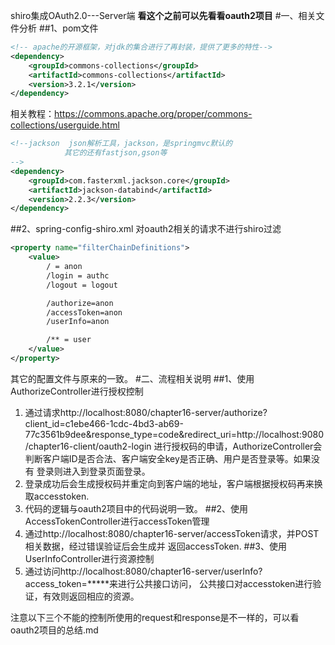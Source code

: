 shiro集成OAuth2.0---Server端
**看这个之前可以先看看oauth2项目**
#一、相关文件分析
##1、pom文件
```xml
<!-- apache的开源框架，对jdk的集合进行了再封装，提供了更多的特性-->
<dependency>
    <groupId>commons-collections</groupId>
    <artifactId>commons-collections</artifactId>
    <version>3.2.1</version>
</dependency>
```
相关教程：https://commons.apache.org/proper/commons-collections/userguide.html
```xml
<!--jackson  json解析工具，jackson，是springmvc默认的
            其它的还有fastjson,gson等
-->
<dependency>
    <groupId>com.fasterxml.jackson.core</groupId>
    <artifactId>jackson-databind</artifactId>
    <version>2.2.3</version>
</dependency>
```

##2、spring-config-shiro.xml
对oauth2相关的请求不进行shiro过滤
```xml
<property name="filterChainDefinitions">
    <value>
        / = anon
        /login = authc
        /logout = logout

        /authorize=anon
        /accessToken=anon
        /userInfo=anon

        /** = user
    </value>
</property>
```
其它的配置文件与原来的一致。
#二、流程相关说明
##1、使用AuthorizeController进行授权控制
1. 通过请求http://localhost:8080/chapter16-server/authorize?client_id=c1ebe466-1cdc-4bd3-ab69-77c3561b9dee&response_type=code&redirect_uri=http://localhost:9080/chapter16-client/oauth2-login
进行授权码的申请，AuthorizeController会判断客户端ID是否合法、客户端安全key是否正确、用户是否登录等。如果没有
登录则进入到登录页面登录。
2. 登录成功后会生成授权码并重定向到客户端的地址，客户端根据授权码再来换取accesstoken.
3. 代码的逻辑与oauth2项目中的代码说明一致。
##2、使用AccessTokenController进行accessToken管理
1. 通过http://localhost:8080/chapter16-server/accessToken请求，并POST相关数据，经过错误验证后会生成并
返回accessToken.
##3、使用UserInfoController进行资源控制
1. 通过访问http://localhost:8080/chapter16-server/userInfo?access_token=*****来进行公共接口访问，
公共接口对accesstoken进行验证，有效则返回相应的资源。

注意以下三个不能的控制所使用的request和response是不一样的，可以看oauth2项目的总结.md
